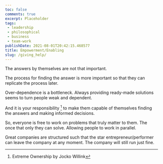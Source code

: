 ```yaml
---
toc: false
comments: true
excerpt: Placeholder 
tags:
 - leadership
 - philosophical
 - business
 - team-work
publishDate: 2021-08-01T20:42:15.468577
title: Empowerment/Enabling
slug: /giving_help/
---
```


The answers by themselves are not that important.

The process for finding the answer is more important so that they can replicate the process later.

Over-dependence is a  bottleneck. Always providing ready-made solutions seems to turn people weak and dependent.

And it is your responsibility [^1] to make them capable of themselves finding the answers and making informed decisions.

So, everyone is free to work on problems that truly matter to them. The once that only they can solve. Allowing people to work in parallel.

Great companies are structured such that the star entrepreneur/performer can leave the company at any moment. The company will still run just fine.

[^1]: Extreme Ownership by Jocko Willink